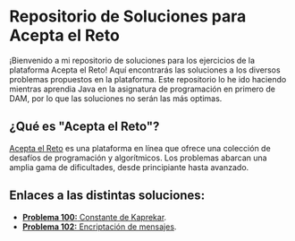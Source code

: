 # Repositorio de Soluciones para Acepta el Reto

¡Bienvenido a mi repositorio de soluciones para los ejercicios de la plataforma Acepta el Reto! Aquí encontrarás las soluciones a los diversos problemas propuestos en la plataforma. Este repositorio lo he ido haciendo mientras aprendia Java en la asignatura de programación en primero de DAM, por lo que las soluciones no serán las más optimas. 

## ¿Qué es "Acepta el Reto"?

[Acepta el Reto](https://acepta-el-reto.com/) es una plataforma en línea que ofrece una colección de desafíos de programación y algorítmicos. Los problemas abarcan una amplia gama de dificultades, desde principiante hasta avanzado.

## Enlaces a las distintas soluciones:

- [**Problema 100:** Constante de Kaprekar](/Constante%20de%20Kaprekar/A100.java).
- [**Problema 102:** Encriptación de mensajes](https://github.com/PabloTaber/Acepta-el-Reto/blob/1830db477f694a022de5213f87afb1ab15c61921/102%20-%20Encriptaci%C3%B3n%20Mensajes/A102.java).


